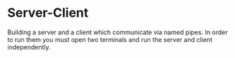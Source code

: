 # Server-Client
Building a server and a client which communicate via named pipes. 
In order to run them you must open two terminals and run the server and client independently.

